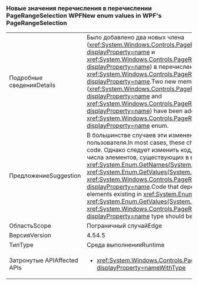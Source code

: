 ### <a name="new-enum-values-in-wpfs-pagerangeselection"></a><span data-ttu-id="be769-101">Новые значения перечисления в перечислении PageRangeSelection WPF</span><span class="sxs-lookup"><span data-stu-id="be769-101">New enum values in WPF's PageRangeSelection</span></span>

|   |   |
|---|---|
|<span data-ttu-id="be769-102">Подробные сведения</span><span class="sxs-lookup"><span data-stu-id="be769-102">Details</span></span>|<span data-ttu-id="be769-103">Было добавлено два новых члена (<xref:System.Windows.Controls.PageRangeSelection.CurrentPage?displayProperty=name> и <xref:System.Windows.Controls.PageRangeSelection.SelectedPages?displayProperty=name>) в перечисление <xref:System.Windows.Controls.PageRangeSelection?displayProperty=name>.</span><span class="sxs-lookup"><span data-stu-id="be769-103">Two new members (<xref:System.Windows.Controls.PageRangeSelection.CurrentPage?displayProperty=name> and <xref:System.Windows.Controls.PageRangeSelection.SelectedPages?displayProperty=name>) have been added to the <xref:System.Windows.Controls.PageRangeSelection?displayProperty=name> enum.</span></span>|
|<span data-ttu-id="be769-104">Предложение</span><span class="sxs-lookup"><span data-stu-id="be769-104">Suggestion</span></span>|<span data-ttu-id="be769-105">В большинстве случаев эти изменения не влияют на код пользователя.</span><span class="sxs-lookup"><span data-stu-id="be769-105">In most cases, these changes won't impact user code.</span></span> <span data-ttu-id="be769-106">Однако следует изменить код, зависящий от конкретного числа элементов, существующих в вызовах <xref:System.Enum.GetNames(System.Type)> или <xref:System.Enum.GetValues(System.Type)> к типу <xref:System.Windows.Controls.PageRangeSelection?displayProperty=name>.</span><span class="sxs-lookup"><span data-stu-id="be769-106">Code that depends on a particular number of elements existing in <xref:System.Enum.GetNames(System.Type)> or <xref:System.Enum.GetValues(System.Type)> calls on the <xref:System.Windows.Controls.PageRangeSelection?displayProperty=name> type should be modified, though.</span></span>|
|<span data-ttu-id="be769-107">Область</span><span class="sxs-lookup"><span data-stu-id="be769-107">Scope</span></span>|<span data-ttu-id="be769-108">Пограничный случай</span><span class="sxs-lookup"><span data-stu-id="be769-108">Edge</span></span>|
|<span data-ttu-id="be769-109">Версия</span><span class="sxs-lookup"><span data-stu-id="be769-109">Version</span></span>|<span data-ttu-id="be769-110">4.5</span><span class="sxs-lookup"><span data-stu-id="be769-110">4.5</span></span>|
|<span data-ttu-id="be769-111">Тип</span><span class="sxs-lookup"><span data-stu-id="be769-111">Type</span></span>|<span data-ttu-id="be769-112">Среда выполнения</span><span class="sxs-lookup"><span data-stu-id="be769-112">Runtime</span></span>|
|<span data-ttu-id="be769-113">Затронутые API</span><span class="sxs-lookup"><span data-stu-id="be769-113">Affected APIs</span></span>|<ul><li><xref:System.Windows.Controls.PageRangeSelection?displayProperty=nameWithType></li></ul>|

